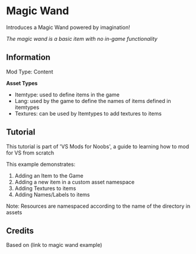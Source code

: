 # Magic Wand

Introduces a Magic Wand powered by imagination! 

*The magic wand is a basic item with no in-game functionality*
 
## Information

Mod Type: Content 

**Asset Types**

- Itemtype: used to define items in the game
- Lang: used by the game to define the names of items defined in itemtypes
- Textures: can be used by Itemtypes to add textures to items
 
## Tutorial

This tutorial is part of 'VS Mods for Noobs', a guide to learning how to mod for VS from scratch

This example demonstrates:

1. Adding an Item to the Game
2. Adding a new item in a custom asset namespace
3. Adding Textures to items
4. Adding Names/Labels to items

Note: Resources are namespaced according to the name of the directory in assets

## Credits

Based on (link to magic wand example)